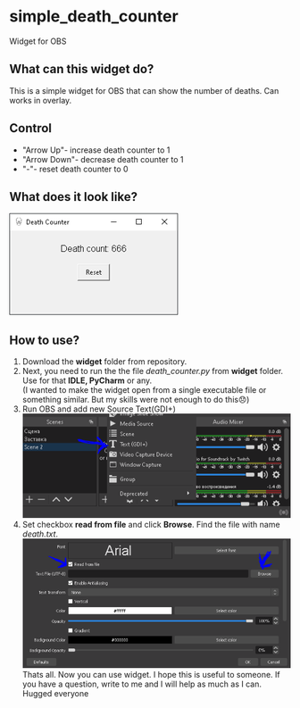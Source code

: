 # simple_death_counter
Widget for OBS
## What can this widget do?
This is a simple widget for OBS that can show the number of deaths. Can works in overlay.
## Control
* "Arrow Up"- increase death counter to 1
* "Arrow Down"- decrease death counter to 1
* "-"- reset death counter to 0
## What does it look like?
![GitHub Logo](https://github.com/Groomack/simple_death_counter/blob/main/examples/example.PNG?raw=true)
## How to use?
1. Download the **widget** folder from repository.
1. Next, you need to run the the file *death_counter.py* from **widget** folder. Use for that **IDLE, PyCharm** or any.   
(I wanted to make the widget open from a single executable file or something similar. But my skills were not enough to do this:disappointed:)
3. Run OBS and add new Source Text(GDI+)  
![GitHub Logo](https://github.com/Groomack/simple_death_counter/blob/main/examples/2.PNG?raw=true)
4. Set checkbox **read from file** and click **Browse**. Find the file with name *death.txt*.
![GitHub Logo](https://github.com/Groomack/simple_death_counter/blob/main/examples/4.PNG?raw=true)  
Thats all. Now you can use widget. I hope this is useful to someone. If you have a question, write to me and I will help as much as I can. Hugged everyone
